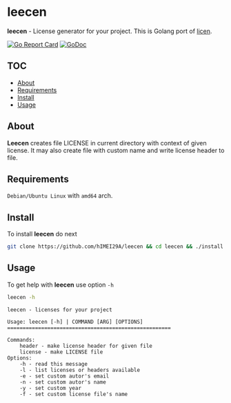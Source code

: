 # leecen

**leecen** - License generator for your project. This is Golang port of [licen](https://github.com/lord63/licen).

[![Go Report Card](https://goreportcard.com/badge/github.com/hIMEI29A/leecen)](https://goreportcard.com/report/github.com/hIMEI29A/leecen) [![GoDoc](https://godoc.org/github.com/hIMEI29A/leecen?status.svg)](http://godoc.org/github.com/hIMEI29A/leecen)

## TOC

- [About](#about)
- [Requirements](#requirements)
- [Install](#install)
- [Usage](#usage)

## About

**Leecen** creates file LICENSE in current directory with context of given license. It may also create file with custom name and write license header to file.

## Requirements

`Debian/Ubuntu Linux` with `amd64` arch.

## Install

To install **leecen** do next

```sh
git clone https://github.com/hIMEI29A/leecen && cd leecen && ./install.sh
```
 
## Usage

To get help with **leecen** use option `-h`

```sh
leecen -h
```

	leecen - licenses for your project

	Usage: leecen [-h] | COMMAND [ARG] [OPTIONS]
	=====================================================

	Commands:
        header - make license header for given file
        license - make LICENSE file
	Options:
        -h - read this message
        -l - list licenses or headers available
        -e - set custom autor's email
        -n - set custom autor's name
        -y - set custom year
        -f - set custom license file's name


